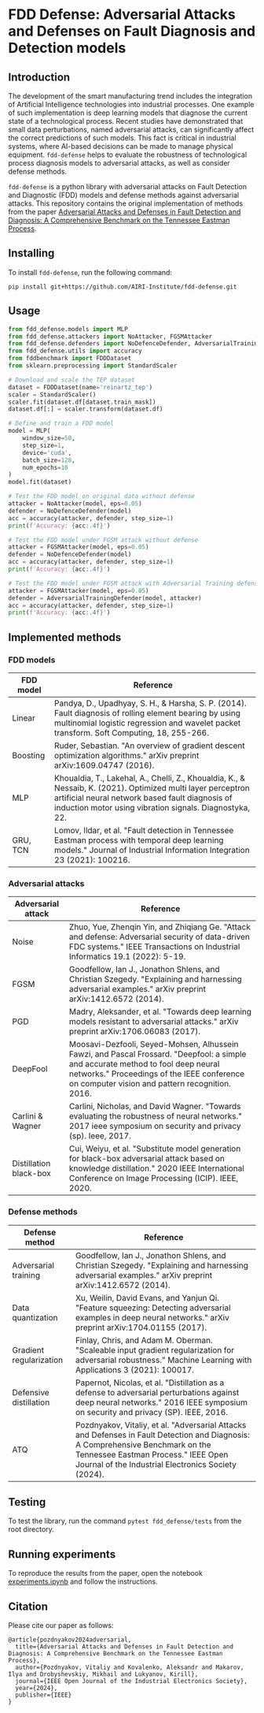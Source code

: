 # FDD Defense: Adversarial Attacks and Defenses on Fault Diagnosis and Detection models

## Introduction

The development of the smart manufacturing trend includes the integration of Artificial Intelligence technologies into industrial processes. One example of such implementation is deep learning models that diagnose the current state of a technological process. Recent studies have demonstrated that small data perturbations, named adversarial attacks, can significantly affect the correct predictions of such models. This fact is critical in industrial systems, where AI-based decisions can be made to manage physical equipment. `fdd-defense` helps to evaluate the robustness of technological process diagnosis models to adversarial attacks, as well as consider defense methods. 

`fdd-defense` is a python library with adversarial attacks on Fault Detection and Diagnostic (FDD) models and defense methods against adversarial attacks. This repository contains the original implementation of methods from the paper [Adversarial Attacks and Defenses in Fault Detection and Diagnosis: A Comprehensive Benchmark on the Tennessee Eastman Process](https://ieeexplore.ieee.org/abstract/document/10531068).

## Installing

To install `fdd-defense`, run the following command:
```
pip install git+https://github.com/AIRI-Institute/fdd-defense.git
```

## Usage

```python
from fdd_defense.models import MLP
from fdd_defense.attackers import NoAttacker, FGSMAttacker
from fdd_defense.defenders import NoDefenceDefender, AdversarialTrainingDefender
from fdd_defense.utils import accuracy
from fddbenchmark import FDDDataset
from sklearn.preprocessing import StandardScaler

# Download and scale the TEP dataset
dataset = FDDDataset(name='reinartz_tep')
scaler = StandardScaler()
scaler.fit(dataset.df[dataset.train_mask])
dataset.df[:] = scaler.transform(dataset.df)

# Define and train a FDD model
model = MLP(
    window_size=50, 
    step_size=1, 
    device='cuda', 
    batch_size=128, 
    num_epochs=10
)
model.fit(dataset)

# Test the FDD model on original data without defense
attacker = NoAttacker(model, eps=0.05)
defender = NoDefenceDefender(model)
acc = accuracy(attacker, defender, step_size=1)
print(f'Accuracy: {acc:.4f}')

# Test the FDD model under FGSM attack without defense
attacker = FGSMAttacker(model, eps=0.05)
defender = NoDefenceDefender(model)
acc = accuracy(attacker, defender, step_size=1)
print(f'Accuracy: {acc:.4f}')

# Test the FDD model under FGSM attack with Adversarial Training defense
attacker = FGSMAttacker(model, eps=0.05)
defender = AdversarialTrainingDefender(model, attacker)
acc = accuracy(attacker, defender, step_size=1)
print(f'Accuracy: {acc:.4f}')

```

## Implemented methods

### FDD models

| FDD model       | Reference |
|-----------------|-----------|
| Linear          |Pandya, D., Upadhyay, S. H., & Harsha, S. P. (2014). Fault diagnosis of rolling element bearing by using multinomial logistic regression and wavelet packet transform. Soft Computing, 18, 255-266.|
|Boosting         |Ruder, Sebastian. "An overview of gradient descent optimization algorithms." arXiv preprint arXiv:1609.04747 (2016).|
| MLP             |Khoualdia, T., Lakehal, A., Chelli, Z., Khoualdia, K., & Nessaib, K. (2021). Optimized multi layer perceptron artificial neural network based fault diagnosis of induction motor using vibration signals. Diagnostyka, 22.|
| GRU, TCN        |Lomov, Ildar, et al. "Fault detection in Tennessee Eastman process with temporal deep learning models." Journal of Industrial Information Integration 23 (2021): 100216.|

### Adversarial attacks

| Adversarial attack     | Reference |
|------------------------|-----------|
| Noise                  |Zhuo, Yue, Zhenqin Yin, and Zhiqiang Ge. "Attack and defense: Adversarial security of data-driven FDC systems." IEEE Transactions on Industrial Informatics 19.1 (2022): 5-19.|
| FGSM                   |Goodfellow, Ian J., Jonathon Shlens, and Christian Szegedy. "Explaining and harnessing adversarial examples." arXiv preprint arXiv:1412.6572 (2014).|
| PGD                    |Madry, Aleksander, et al. "Towards deep learning models resistant to adversarial attacks." arXiv preprint arXiv:1706.06083 (2017).|
| DeepFool               |Moosavi-Dezfooli, Seyed-Mohsen, Alhussein Fawzi, and Pascal Frossard. "Deepfool: a simple and accurate method to fool deep neural networks." Proceedings of the IEEE conference on computer vision and pattern recognition. 2016.|
| Carlini & Wagner       |Carlini, Nicholas, and David Wagner. "Towards evaluating the robustness of neural networks." 2017 ieee symposium on security and privacy (sp). Ieee, 2017.|
| Distillation black-box |Cui, Weiyu, et al. "Substitute model generation for black-box adversarial attack based on knowledge distillation." 2020 IEEE International Conference on Image Processing (ICIP). IEEE, 2020.|

### Defense methods

| Defense method          | Reference |
|-------------------------|-----------|
| Adversarial training    |Goodfellow, Ian J., Jonathon Shlens, and Christian Szegedy. "Explaining and harnessing adversarial examples." arXiv preprint arXiv:1412.6572 (2014).|
| Data quantization       |Xu, Weilin, David Evans, and Yanjun Qi. "Feature squeezing: Detecting adversarial examples in deep neural networks." arXiv preprint arXiv:1704.01155 (2017).|
| Gradient regularization |Finlay, Chris, and Adam M. Oberman. "Scaleable input gradient regularization for adversarial robustness." Machine Learning with Applications 3 (2021): 100017.|
| Defensive distillation  |Papernot, Nicolas, et al. "Distillation as a defense to adversarial perturbations against deep neural networks." 2016 IEEE symposium on security and privacy (SP). IEEE, 2016.| 
| ATQ  |Pozdnyakov, Vitaliy, et al. "Adversarial Attacks and Defenses in Fault Detection and Diagnosis: A Comprehensive Benchmark on the Tennessee Eastman Process." IEEE Open Journal of the Industrial Electronics Society (2024).| 

## Testing

To test the library, run the command `pytest fdd_defense/tests` from the root directory.

## Running experiments

To reproduce the results from the paper, open the notebook [experiments.ipynb](experiments.ipynb) and follow the instructions.

## Citation

Please cite our paper as follows:

```
@article{pozdnyakov2024adversarial,
  title={Adversarial Attacks and Defenses in Fault Detection and Diagnosis: A Comprehensive Benchmark on the Tennessee Eastman Process},
  author={Pozdnyakov, Vitaliy and Kovalenko, Aleksandr and Makarov, Ilya and Drobyshevskiy, Mikhail and Lukyanov, Kirill},
  journal={IEEE Open Journal of the Industrial Electronics Society},
  year={2024},
  publisher={IEEE}
}
```

